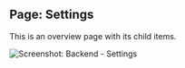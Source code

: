 ## Page: Settings

This is an overview page with its child items.

![Screenshot: Backend - Settings](/images/usage-03-settings-01.png)
